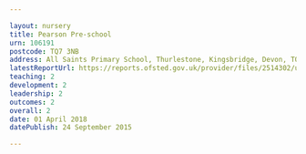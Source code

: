 ```yaml
---

layout: nursery
title: Pearson Pre-school
urn: 106191
postcode: TQ7 3NB
address: All Saints Primary School, Thurlestone, Kingsbridge, Devon, TQ7 3NB
latestReportUrl: https://reports.ofsted.gov.uk/provider/files/2514302/urn/106191.pdf
teaching: 2
development: 2
leadership: 2
outcomes: 2
overall: 2
date: 01 April 2018 
datePublish: 24 September 2015

---
```

